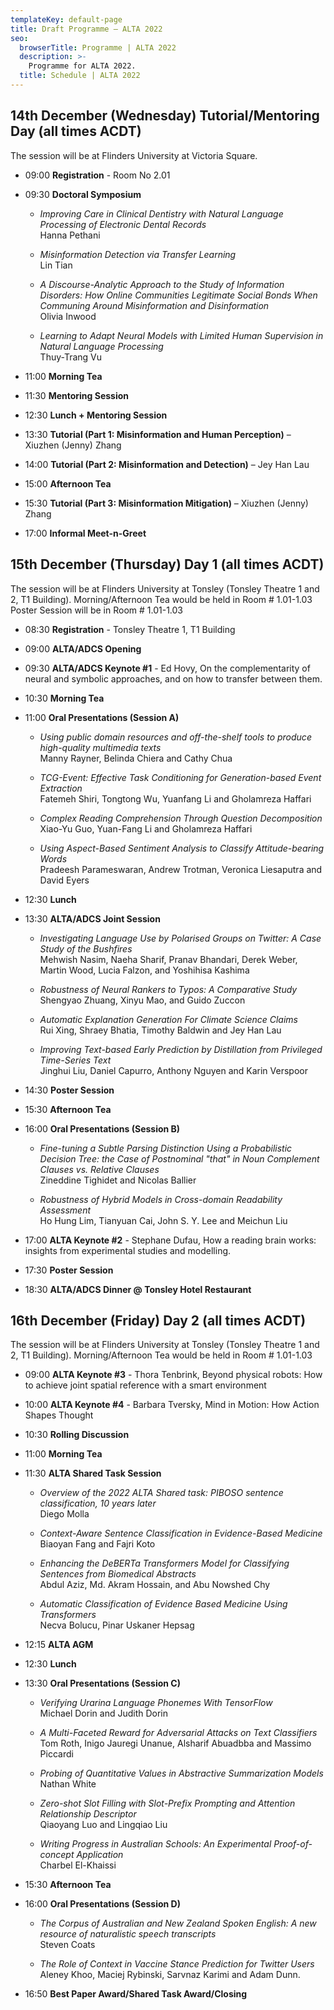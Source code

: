 ```yaml
---
templateKey: default-page
title: Draft Programme – ALTA 2022
seo:
  browserTitle: Programme | ALTA 2022
  description: >-
    Programme for ALTA 2022.
  title: Schedule | ALTA 2022
---
```



## 14th December (Wednesday) Tutorial/Mentoring Day (all times ACDT) 

The session will be at Flinders University at Victoria Square.

* 09:00 **Registration**  - Room No 2.01

* 09:30 **Doctoral Symposium**

  * <span class="badge badge-doctoral"></span> _Improving Care in Clinical Dentistry with Natural Language Processing of Electronic Dental Records_     
    Hanna Pethani

  * <span class="badge badge-doctoral"></span> _Misinformation Detection via Transfer Learning_     
    Lin Tian
  
  * <span class="badge badge-doctoral"></span> _A Discourse-Analytic Approach to the Study of Information Disorders: How Online Communities Legitimate Social Bonds When Communing Around Misinformation and Disinformation_     
    Olivia Inwood
  
  * <span class="badge badge-doctoral"></span> _Learning to Adapt Neural Models with Limited Human Supervision in Natural Language Processing_     
    Thuy-Trang Vu

* 11:00 **Morning Tea**

* 11:30 **Mentoring Session**

* 12:30 **Lunch + Mentoring Session**

* 13:30 **Tutorial (Part 1: Misinformation and Human Perception)** – Xiuzhen (Jenny) Zhang

* 14:00 **Tutorial (Part 2: Misinformation and Detection)** – Jey Han Lau

* 15:00 **Afternoon Tea**

* 15:30 **Tutorial (Part 3: Misinformation Mitigation)** – Xiuzhen (Jenny) Zhang

* 17:00 **Informal Meet-n-Greet**

## 15th December (Thursday) Day 1 (all times ACDT)

The session will be at Flinders University at Tonsley (Tonsley Theatre 1 and 2, T1 Building).
Morning/Afternoon Tea would be held in Room # 1.01-1.03
Poster Session will be in Room # 1.01-1.03



* 08:30 **Registration** - Tonsley Theatre 1, T1 Building 
* 09:00 **ALTA/ADCS Opening** 

* 09:30 **ALTA/ADCS Keynote #1** - Ed Hovy, On the complementarity of neural and symbolic approaches, and on how to transfer between them.

* 10:30 **Morning Tea** 

* 11:00 **Oral Presentations (Session A)**

  * <span class="badge badge-long"></span> _Using public domain resources and off-the-shelf tools to produce high-quality multimedia texts_     
    Manny Rayner, Belinda Chiera and Cathy Chua

  * <span class="badge badge-long"></span> _TCG-Event: Effective Task Conditioning for Generation-based Event Extraction_     
    Fatemeh Shiri, Tongtong Wu, Yuanfang Li and Gholamreza Haffari
  
  * <span class="badge badge-long"></span> _Complex Reading Comprehension Through Question Decomposition_     
    Xiao-Yu Guo, Yuan-Fang Li and Gholamreza Haffari
  
  * <span class="badge badge-long"></span> _Using Aspect-Based Sentiment Analysis to Classify Attitude-bearing Words_     
    Pradeesh Parameswaran, Andrew Trotman, Veronica Liesaputra and David Eyers

* 12:30 **Lunch**

* 13:30 **ALTA/ADCS Joint Session**

  * <span class="badge badge-adcs"></span> _Investigating Language Use by Polarised Groups on Twitter: A Case Study of the Bushfires_     
    Mehwish Nasim, Naeha Sharif, Pranav Bhandari, Derek Weber, Martin Wood, Lucia Falzon, and Yoshihisa Kashima

  * <span class="badge badge-adcs"></span> _Robustness of Neural Rankers to Typos: A Comparative Study_     
    Shengyao Zhuang, Xinyu Mao, and Guido Zuccon
  
  * <span class="badge badge-short"></span> _Automatic Explanation Generation For Climate Science Claims_     
    Rui Xing, Shraey Bhatia, Timothy Baldwin and Jey Han Lau
  
  * <span class="badge badge-long"></span> _Improving Text-based Early Prediction by Distillation from Privileged Time-Series Text_     
    Jinghui Liu, Daniel Capurro, Anthony Nguyen and Karin Verspoor

* 14:30 **Poster Session**

* 15:30 **Afternoon Tea**

* 16:00 **Oral Presentations (Session B)**

  * <span class="badge badge-long"></span> _Fine-tuning a Subtle Parsing Distinction Using a Probabilistic Decision Tree: the Case of Postnominal "that" in Noun Complement Clauses vs. Relative Clauses_     
    Zineddine Tighidet and Nicolas Ballier
  
  * <span class="badge badge-short"></span> _Robustness of Hybrid Models in Cross-domain Readability Assessment_     
    Ho Hung Lim, Tianyuan Cai, John S. Y. Lee and Meichun Liu

* 17:00 **ALTA Keynote #2** - Stephane Dufau, How a reading brain works: insights from experimental studies and modelling.

* 17:30 **Poster Session**

* 18:30 **ALTA/ADCS Dinner @ Tonsley Hotel Restaurant**


## 16th December (Friday) Day 2 (all times ACDT)

The session will be at Flinders University at Tonsley (Tonsley Theatre 1 and 2, T1 Building).
Morning/Afternoon Tea would be held in Room # 1.01-1.03


* 09:00 **ALTA Keynote #3** - Thora Tenbrink, Beyond physical robots: How to achieve joint spatial reference with a smart environment

* 10:00 **ALTA Keynote #4** - Barbara Tversky, Mind in Motion: How Action Shapes Thought

* 10:30 **Rolling Discussion**

* 11:00 **Morning Tea**

* 11:30 **ALTA Shared Task Session**

  * <span class="badge badge-sharedTask"></span> _Overview of the 2022 ALTA Shared task: PIBOSO sentence classification, 10 years later_     
    Diego Molla

  * <span class="badge badge-sharedTask"></span> _Context-Aware Sentence Classification in Evidence-Based Medicine_     
    Biaoyan Fang and Fajri Koto
  
  * <span class="badge badge-sharedTask"></span> _Enhancing the DeBERTa Transformers Model for Classifying Sentences from Biomedical Abstracts_     
  Abdul Aziz, Md. Akram Hossain, and Abu Nowshed Chy

  * <span class="badge badge-sharedTask"></span> _Automatic Classification of Evidence Based Medicine Using Transformers_     
  Necva Bolucu, Pinar Uskaner Hepsag


* 12:15 **ALTA AGM**

* 12:30 **Lunch**

* 13:30 **Oral Presentations (Session C)**

  * <span class="badge badge-abstract"></span> _Verifying Urarina Language Phonemes With TensorFlow_     
    Michael Dorin and Judith Dorin

  * <span class="badge badge-abstract"></span> _A Multi-Faceted Reward for Adversarial Attacks on Text Classifiers_     
    Tom Roth, Inigo Jauregi Unanue, Alsharif Abuadbba and Massimo Piccardi
  
  * <span class="badge badge-abstract"></span> _Probing of Quantitative Values in Abstractive Summarization Models_     
  Nathan White

  * <span class="badge badge-abstract"></span> _Zero-shot Slot Filling with Slot-Prefix Prompting and Attention Relationship Descriptor_     
  Qiaoyang Luo and Lingqiao Liu

  * <span class="badge badge-abstract"></span> _Writing Progress in Australian Schools: An Experimental Proof-of-concept Application_     
  Charbel El-Khaissi

* 15:30 **Afternoon Tea**

* 16:00 **Oral Presentations (Session D)**

  * <span class="badge badge-short"></span> _The Corpus of Australian and New Zealand Spoken English: A new resource of naturalistic speech transcripts_     
  Steven Coats

  * <span class="badge badge-short"></span> _The Role of Context in Vaccine Stance Prediction for Twitter Users_     
  Aleney Khoo, Maciej Rybinski, Sarvnaz Karimi and Adam Dunn.


* 16:50 **Best Paper Award/Shared Task Award/Closing**

